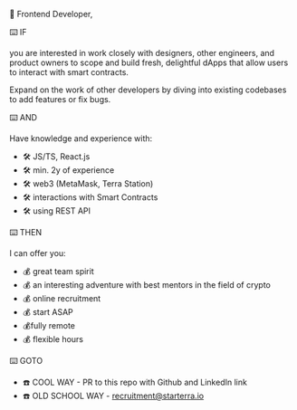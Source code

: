🦌 Frontend Developer,

⌨️ IF

you are interested in work closely with designers, other engineers, and product owners to scope and build fresh, delightful dApps that allow users to interact with smart contracts.

Expand on the work of other developers by diving into existing codebases to add features or fix bugs.

⌨️ AND

Have knowledge and experience with:

- 🛠 JS/TS, React.js
- 🛠 min. 2y of experience
- 🛠 web3 (MetaMask, Terra Station)
- 🛠 interactions with Smart Contracts
- 🛠 using REST API

⌨️ THEN

I can offer you:

- 💰 great team spirit
- 💰 an interesting adventure with  best mentors in the field of crypto
- 💰 online recruitment
- 💰 start ASAP
- 💰fully remote
- 💰 flexible hours

⌨️ GOTO

- ☎️ COOL WAY - PR to this repo with Github and LinkedIn link
- ☎️ OLD SCHOOL WAY - [recruitment@starterra.io](recruitment@starterra.io)
